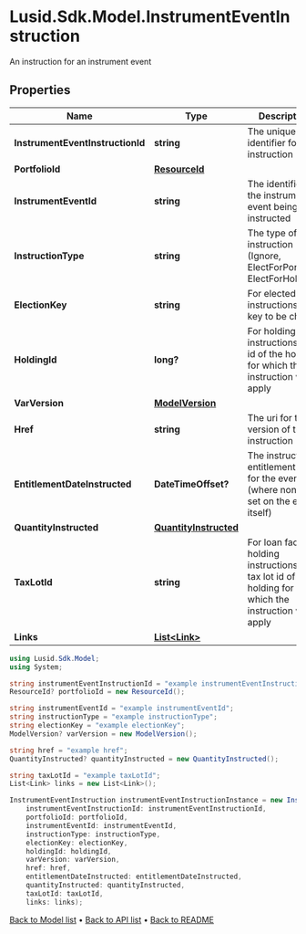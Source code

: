 # Lusid.Sdk.Model.InstrumentEventInstruction
An instruction for an instrument event

## Properties

Name | Type | Description | Notes
------------ | ------------- | ------------- | -------------
**InstrumentEventInstructionId** | **string** | The unique identifier for this instruction | [optional] 
**PortfolioId** | [**ResourceId**](ResourceId.md) |  | [optional] 
**InstrumentEventId** | **string** | The identifier of the instrument event being instructed | [optional] 
**InstructionType** | **string** | The type of instruction (Ignore, ElectForPortfolio, ElectForHolding) | [optional] 
**ElectionKey** | **string** | For elected instructions, the key to be chosen | [optional] 
**HoldingId** | **long?** | For holding instructions, the id of the holding for which the instruction will apply | [optional] 
**VarVersion** | [**ModelVersion**](ModelVersion.md) |  | [optional] 
**Href** | **string** | The uri for this version of this instruction | [optional] 
**EntitlementDateInstructed** | **DateTimeOffset?** | The instructed entitlement date for the event (where none is set on the event itself) | [optional] 
**QuantityInstructed** | [**QuantityInstructed**](QuantityInstructed.md) |  | [optional] 
**TaxLotId** | **string** | For loan facility holding instructions, the tax lot id of the holding for which the instruction will apply | [optional] 
**Links** | [**List&lt;Link&gt;**](Link.md) |  | [optional] 

```csharp
using Lusid.Sdk.Model;
using System;

string instrumentEventInstructionId = "example instrumentEventInstructionId";
ResourceId? portfolioId = new ResourceId();

string instrumentEventId = "example instrumentEventId";
string instructionType = "example instructionType";
string electionKey = "example electionKey";
ModelVersion? varVersion = new ModelVersion();

string href = "example href";
QuantityInstructed? quantityInstructed = new QuantityInstructed();

string taxLotId = "example taxLotId";
List<Link> links = new List<Link>();

InstrumentEventInstruction instrumentEventInstructionInstance = new InstrumentEventInstruction(
    instrumentEventInstructionId: instrumentEventInstructionId,
    portfolioId: portfolioId,
    instrumentEventId: instrumentEventId,
    instructionType: instructionType,
    electionKey: electionKey,
    holdingId: holdingId,
    varVersion: varVersion,
    href: href,
    entitlementDateInstructed: entitlementDateInstructed,
    quantityInstructed: quantityInstructed,
    taxLotId: taxLotId,
    links: links);
```

[Back to Model list](../README.md#documentation-for-models) &#8226; [Back to API list](../README.md#documentation-for-api-endpoints) &#8226; [Back to README](../README.md)
